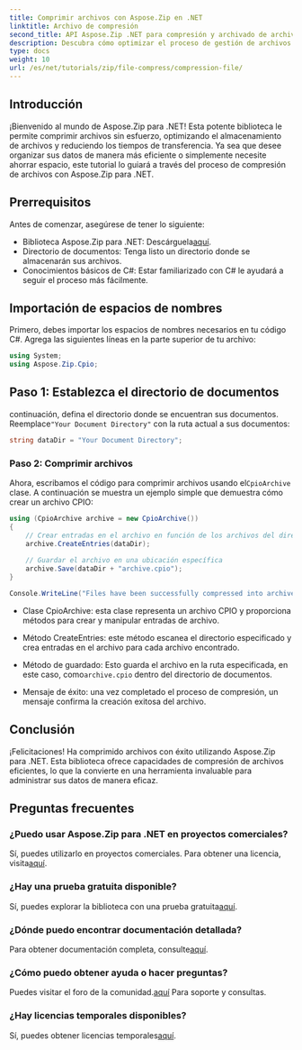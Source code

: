 ```yaml
---
title: Comprimir archivos con Aspose.Zip en .NET
linktitle: Archivo de compresión
second_title: API Aspose.Zip .NET para compresión y archivado de archivos
description: Descubra cómo optimizar el proceso de gestión de archivos con Aspose.Zip para .NET. Esta guía detallada le muestra los pasos para comprimir archivos.
type: docs
weight: 10
url: /es/net/tutorials/zip/file-compress/compression-file/
---
```

## Introducción

¡Bienvenido al mundo de Aspose.Zip para .NET! Esta potente biblioteca le permite comprimir archivos sin esfuerzo, optimizando el almacenamiento de archivos y reduciendo los tiempos de transferencia. Ya sea que desee organizar sus datos de manera más eficiente o simplemente necesite ahorrar espacio, este tutorial lo guiará a través del proceso de compresión de archivos con Aspose.Zip para .NET.

## Prerrequisitos

Antes de comenzar, asegúrese de tener lo siguiente:

-  Biblioteca Aspose.Zip para .NET: Descárguela[aquí](https://releases.aspose.com/zip/net/).
- Directorio de documentos: Tenga listo un directorio donde se almacenarán sus archivos.
- Conocimientos básicos de C#: Estar familiarizado con C# le ayudará a seguir el proceso más fácilmente.

## Importación de espacios de nombres

Primero, debes importar los espacios de nombres necesarios en tu código C#. Agrega las siguientes líneas en la parte superior de tu archivo:

```csharp
using System;
using Aspose.Zip.Cpio;
```

## Paso 1: Establezca el directorio de documentos

 continuación, defina el directorio donde se encuentran sus documentos. Reemplace`"Your Document Directory"` con la ruta actual a sus documentos:

```csharp
string dataDir = "Your Document Directory";
```

### Paso 2: Comprimir archivos

 Ahora, escribamos el código para comprimir archivos usando el`CpioArchive` clase. A continuación se muestra un ejemplo simple que demuestra cómo crear un archivo CPIO:

```csharp
using (CpioArchive archive = new CpioArchive())
{
    // Crear entradas en el archivo en función de los archivos del directorio especificado
    archive.CreateEntries(dataDir);
    
    // Guardar el archivo en una ubicación específica
    archive.Save(dataDir + "archive.cpio");
}

Console.WriteLine("Files have been successfully compressed into archive.cpio!");
```

- Clase CpioArchive: esta clase representa un archivo CPIO y proporciona métodos para crear y manipular entradas de archivo.
  
- Método CreateEntries: este método escanea el directorio especificado y crea entradas en el archivo para cada archivo encontrado.
  
-  Método de guardado: Esto guarda el archivo en la ruta especificada, en este caso, como`archive.cpio` dentro del directorio de documentos.
  
- Mensaje de éxito: una vez completado el proceso de compresión, un mensaje confirma la creación exitosa del archivo.

## Conclusión

¡Felicitaciones! Ha comprimido archivos con éxito utilizando Aspose.Zip para .NET. Esta biblioteca ofrece capacidades de compresión de archivos eficientes, lo que la convierte en una herramienta invaluable para administrar sus datos de manera eficaz.

## Preguntas frecuentes

### ¿Puedo usar Aspose.Zip para .NET en proyectos comerciales?
 Sí, puedes utilizarlo en proyectos comerciales. Para obtener una licencia, visita[aquí](https://purchase.conholdate.com/buy).

### ¿Hay una prueba gratuita disponible?
 Sí, puedes explorar la biblioteca con una prueba gratuita[aquí](https://releases.aspose.com/).

### ¿Dónde puedo encontrar documentación detallada?
 Para obtener documentación completa, consulte[aquí](https://reference.aspose.com/zip/net/).

### ¿Cómo puedo obtener ayuda o hacer preguntas?
 Puedes visitar el foro de la comunidad.[aquí](https://forum.aspose.com/c/zip/37) Para soporte y consultas.

### ¿Hay licencias temporales disponibles?
 Sí, puedes obtener licencias temporales[aquí](https://purchase.conholdate.com/temporary-license/).